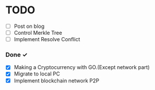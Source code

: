 # TODO

- [ ] Post on blog
- [ ] Control Merkle Tree
- [ ] Implement Resolve Conflict

### Done ✓

- [x] Making a Cryptocurrency with GO.(Except network part)
- [x] Migrate to local PC
- [x] Implement blockchain network P2P
